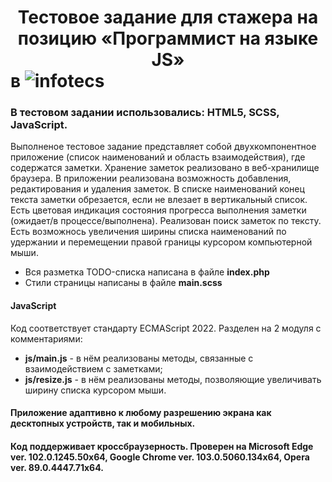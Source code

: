 # <center>Тестовое задание для стажера на позицию «Программист на языке JS»</center> в ![infotecs](https://infotecs.ru/local/templates/inner/images/logo.png)
### В тестовом задании использовались: HTML5, SCSS, JavaScript.
Выполненое тестовое задание представляет собой двухкомпонентное приложение (список наименований и область взаимодействия), где содержатся заметки. Хранение заметок реализовано в веб-хранилище браузера. 
В приложении реализована возможность добавления, редактирования и удаления заметок. В списке наименований конец текста заметки обрезается, если не влезает в вертикальный список.
Есть цветовая индикация состояния прогресса выполнения заметки (ожидает/в процессе/выполнена). Реализован поиск заметок по тексту. Есть возможнось 
увеличения ширины списка наименований по удержании и перемещении правой границы курсором компьютерной мыши.
+ Вся разметка TODO-списка написана в файле **index.php**
+ Стили страницы написаны в файле **main.scss**
#### JavaScript
Код соответствует стандарту ECMAScript 2022.
Разделен на 2 модуля с комментариями:
+ **js/main.js** - в нём реализованы методы, связанные с взаимодействием с заметками;
+ **js/resize.js** - в нём реализованы методы, позволяющие увеличивать ширину списка курсором мыши.
#### Приложение адаптивно к любому разрешению экрана как десктопных устройств, так и мобильных.
#### Код поддерживает кроссбраузерность. Проверен на Microsoft Edge ver. 102.0.1245.50x64, Google Chrome ver. 103.0.5060.134x64, Opera ver. 89.0.4447.71x64.
